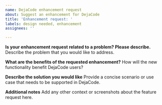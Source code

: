 ```yaml
---
name: DejaCode enhancement request
about: Suggest an enhancement for DejaCode
title: 'Enhancement request: '
labels: design needed, enhancement
assignees: ''

---
```


**Is your enhancement request related to a problem? Please describe.**
Describe the problem that you would like to address.

**What are the benefits of the requested enhancement?**
How will the new functionality benefit DejaCode users? 

**Describe the solution you would like**
Provide a concise scenario or use case that needs to be supported in DejaCode.

**Additional notes**
Add any other context or screenshots about the feature request here.
